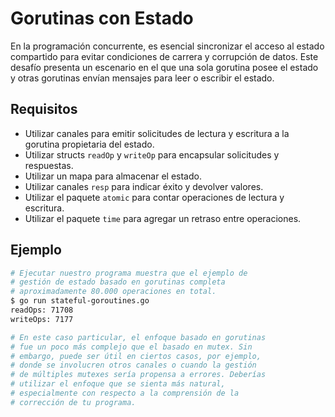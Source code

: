 # Gorutinas con Estado

En la programación concurrente, es esencial sincronizar el acceso al estado compartido para evitar condiciones de carrera y corrupción de datos. Este desafío presenta un escenario en el que una sola gorutina posee el estado y otras gorutinas envían mensajes para leer o escribir el estado.

## Requisitos

- Utilizar canales para emitir solicitudes de lectura y escritura a la gorutina propietaria del estado.
- Utilizar structs `readOp` y `writeOp` para encapsular solicitudes y respuestas.
- Utilizar un mapa para almacenar el estado.
- Utilizar canales `resp` para indicar éxito y devolver valores.
- Utilizar el paquete `atomic` para contar operaciones de lectura y escritura.
- Utilizar el paquete `time` para agregar un retraso entre operaciones.

## Ejemplo

```sh
# Ejecutar nuestro programa muestra que el ejemplo de
# gestión de estado basado en gorutinas completa
# aproximadamente 80.000 operaciones en total.
$ go run stateful-goroutines.go
readOps: 71708
writeOps: 7177

# En este caso particular, el enfoque basado en gorutinas
# fue un poco más complejo que el basado en mutex. Sin
# embargo, puede ser útil en ciertos casos, por ejemplo,
# donde se involucren otros canales o cuando la gestión
# de múltiples mutexes sería propensa a errores. Deberías
# utilizar el enfoque que se sienta más natural,
# especialmente con respecto a la comprensión de la
# corrección de tu programa.
```
